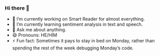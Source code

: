 ### Hi there 👋


- 🔭 I’m currently working on Smart Reader for almost everything.
- 🌱 I’m currently learning sentiment analysis in text and speech.
- 💬 Ask me about anything.
- 😄 Pronouns: HE/HIM
- ⚡ Fun fact: Sometimes it pays to stay in bed on Monday, rather than spending the rest of the week debugging Monday’s code.

